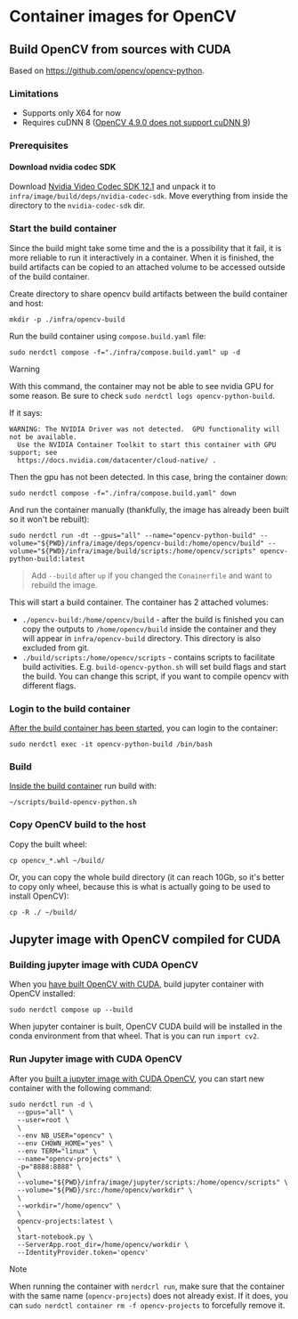 # Container images for OpenCV

## Build OpenCV from sources with CUDA

Based on https://github.com/opencv/opencv-python.

### Limitations

- Supports only X64 for now
- Requires cuDNN 8 ([OpenCV 4.9.0 does not support cuDNN 9](https://github.com/opencv/opencv/issues/24983))

### Prerequisites

#### Download nvidia codec SDK

Download [Nvidia Video Codec SDK 12.1](https://developer.nvidia.com/video-codec-sdk-archive) and unpack it to `infra/image/build/deps/nvidia-codec-sdk`. Move everything from inside the directory to the `nvidia-codec-sdk` dir.

### Start the build container

Since the build might take some time and the is a possibility that it fail, it is more reliable to run it interactively in a container. When it is finished, the build artifacts can be copied to an attached volume to be accessed outside of the build container.

Create directory to share opencv build artifacts between the build container and host:

```shell
mkdir -p ./infra/opencv-build
```

Run the build container using `compose.build.yaml` file:

```shell
sudo nerdctl compose -f="./infra/compose.build.yaml" up -d
```

> [!WARNING]
>
> With this command, the container may not be able to see nvidia GPU for some reason. Be sure to check `sudo nerdctl logs opencv-python-build`.
>
> If it says:
> ```
> WARNING: The NVIDIA Driver was not detected.  GPU functionality will not be available.
>   Use the NVIDIA Container Toolkit to start this container with GPU support; see
>   https://docs.nvidia.com/datacenter/cloud-native/ .
> ```
>
> Then the gpu has not been detected. In this case,
> bring the container down:
> ```shell
> sudo nerdctl compose -f="./infra/compose.build.yaml" down
> ```
> And run the container manually (thankfully, the image has already been built so it won't be rebuilt):
> ```shell
> sudo nerdctl run -dt --gpus="all" --name="opencv-python-build" --volume="${PWD}/infra/image/deps/opencv-build:/home/opencv/build" --volume="${PWD}/infra/image/build/scripts:/home/opencv/scripts" opencv-python-build:latest
> ```

> Add `--build` after `up` if you changed the `Conainerfile` and want to rebuild the image.

This will start a build container. The container has 2 attached volumes:

- `./opencv-build:/home/opencv/build` - after the build is finished you can copy the outputs to `/home/opencv/build` inside the container and they will appear in `infra/opencv-build` directory. This directory is also excluded from git.
- `./build/scripts:/home/opencv/scripts` - contains scripts to facilitate build activities. E.g. `build-opencv-python.sh` will set build flags and start the build. You can change this script, if you want to compile opencv with different flags.

### Login to the build container

[After the build container has been started](#start-the-build-container), you can login to the container:

```shell
sudo nerdctl exec -it opencv-python-build /bin/bash
```

### Build

[Inside the build container](#login-to-the-build-container) run build with:

```shell
~/scripts/build-opencv-python.sh
```

### Copy OpenCV build to the host

Copy the built wheel:

```shell
cp opencv_*.whl ~/build/
```

Or, you can copy the whole build directory (it can reach 10Gb, so it's better to copy only wheel, because this is what is actually going to be used to install OpenCV):

```shell
cp -R ./ ~/build/
```

## Jupyter image with OpenCV compiled for CUDA

### Building jupyter image with CUDA OpenCV

When you [have built OpenCV with CUDA](#build-opencv-from-sources-with-cuda), build jupyter container with OpenCV installed:

```shell
sudo nerdctl compose up --build
```

When jupyter container is built, OpenCV CUDA build will be installed in the conda environment from that wheel. That is you can run `import cv2`.

### Run Jupyter image with CUDA OpenCV

After you [built a jupyter image with CUDA OpenCV](#building-jupyter-image-with-cuda-opencv), you can start new container with the following command:

```shell
sudo nerdctl run -d \
  --gpus="all" \
  --user=root \
  \
  --env NB_USER="opencv" \
  --env CHOWN_HOME="yes" \
  --env TERM="linux" \
  --name="opencv-projects" \
  -p="8888:8888" \
  \
  --volume="${PWD}/infra/image/jupyter/scripts:/home/opencv/scripts" \
  --volume="${PWD}/src:/home/opencv/workdir" \
  \
  --workdir="/home/opencv" \
  \
  opencv-projects:latest \
  \
  start-notebook.py \
  --ServerApp.root_dir=/home/opencv/workdir \
  --IdentityProvider.token='opencv'
```

> [!NOTE]
>
> When running the container with `nerdcrl run`, make sure that the container with the same name (`opencv-projects`) does not already exist. If it does, you can `sudo nerdctl container rm -f opencv-projects` to forcefully remove it.
